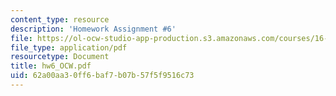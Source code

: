 ```yaml
---
content_type: resource
description: 'Homework Assignment #6'
file: https://ol-ocw-studio-app-production.s3.amazonaws.com/courses/16-61-aerospace-dynamics-spring-2003/62a00aa30ff6baf7b07b57f5f9516c73_hw6_OCW.pdf
file_type: application/pdf
resourcetype: Document
title: hw6_OCW.pdf
uid: 62a00aa3-0ff6-baf7-b07b-57f5f9516c73
---
```


